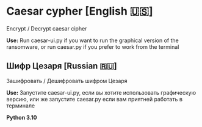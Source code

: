 # Caesar cypher **[English :us:]**
Encrypt / Decrypt caesar cipher

**Use:**
Run caesar-ui.py if you want to run the graphical version of the ransomware, 
or run caesar.py if you prefer to work from the terminal

## Шифр Цезаря **[Russian :ru:]**
Зашифровать / Дешифровать шифром Цезаря

**Use:**
Запустите caesar-ui.py, если вы хотите использовать графическую версию,
или же запустите caesar.py если вам приятней работать в терминале

**Python 3.10**
